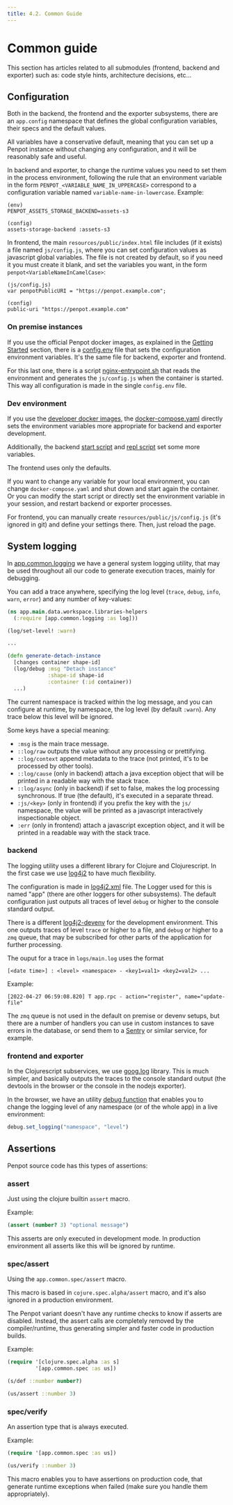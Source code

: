 ```yaml
---
title: 4.2. Common Guide
---
```


# Common guide

This section has articles related to all submodules (frontend, backend and
exporter) such as: code style hints, architecture decisions, etc...


## Configuration

Both in the backend, the frontend and the exporter subsystems, there are an
`app.config` namespace that defines the global configuration variables,
their specs and the default values.

All variables have a conservative default, meaning that you can set up a Penpot
instance without changing any configuration, and it will be reasonably safe
and useful.

In backend and exporter, to change the runtime values you need to set them in
the process environment, following the rule that an environment variable in the
form `PENPOT_<VARIABLE_NAME_IN_UPPERCASE>` correspond to a configuration
variable named `variable-name-in-lowercase`. Example:

```
(env)
PENPOT_ASSETS_STORAGE_BACKEND=assets-s3

(config)
assets-storage-backend :assets-s3
```

In frontend, the main `resources/public/index.html` file includes (if it
exists) a file named `js/config.js`, where you can set configuration values
as javascript global variables. The file is not created by default, so if
you need it you must create it blank, and set the variables you want, in
the form `penpot<VariableNameInCamelCase>`:

```
(js/config.js)
var penpotPublicURI = "https://penpot.example.com";

(config)
public-uri "https://penpot.example.com"
```

### On premise instances

If you use the official Penpot docker images, as explained in the [Getting
Started](/technical-guide/getting-started/#start-penpot) section, there is a
[config.env](https://github.com/penpot/penpot/blob/develop/docker/images/config.env)
file that sets the configuration environment variables. It's the same file for
backend, exporter and frontend.

For this last one, there is a script
[nginx-entrypoint.sh](https://github.com/penpot/penpot/blob/develop/docker/images/files/nginx-entrypoint.sh)
that reads the environment and generates the `js/config.js` when the container
is started. This way all configuration is made in the single `config.env` file.


### Dev environment

If you use the [developer docker images](/technical-guide/developer/devenv/),
the [docker-compose.yaml](https://github.com/penpot/penpot/blob/develop/docker/devenv/docker-compose.yaml)
directly sets the environment variables more appropriate for backend and
exporter development.

Additionally, the backend [start script](https://github.com/penpot/penpot/blob/develop/backend/scripts/start-dev)
and [repl script](https://github.com/penpot/penpot/blob/develop/backend/scripts/repl) set
some more variables.

The frontend uses only the defaults.

If you want to change any variable for your local environment, you can change
`docker-compose.yaml` and shut down and start again the container. Or you can
modify the start script or directly set the environment variable in your
session, and restart backend or exporter processes.

For frontend, you can manually create `resources/public/js/config.js` (it's
ignored in git) and define your settings there. Then, just reload the page.

## System logging

In [app.common.logging](https://github.com/penpot/penpot/blob/develop/common/src/app/common/logging.cljc)
we have a general system logging utility, that may be used throughout all our
code to generate execution traces, mainly for debugging.

You can add a trace anywhere, specifying the log level (`trace`, `debug`,
`info`, `warn`, `error`) and any number of key-values:

```clojure
(ns app.main.data.workspace.libraries-helpers
  (:require [app.common.logging :as log]))

(log/set-level! :warn)

...

(defn generate-detach-instance
  [changes container shape-id]
  (log/debug :msg "Detach instance"
             :shape-id shape-id
             :container (:id container))
  ...)
```

The current namespace is tracked within the log message, and you can configure
at runtime, by namespace, the log level (by default `:warn`). Any trace below
this level will be ignored.

Some keys have a special meaning:
 * `:msg` is the main trace message.
 * `::log/raw` outputs the value without any processing or prettifying.
 * `::log/context` append metadata to the trace (not printed, it's to be
   processed by other tools).
 * `::log/cause` (only in backend) attach a java exception object that will
   be printed in a readable way with the stack trace.
 * `::log/async` (only in backend) if set to false, makes the log processing
   synchronous. If true (the default), it's executed in a separate thread.
 * `:js/<key>` (only in frontend) if you prefix the key with the `js/`
   namespace, the value will be printed as a javascript interactively
   inspectionable object.
 * `:err` (only in frontend) attach a javascript exception object, and it
   will be printed in a readable way with the stack trace.

### backend

The logging utility uses a different library for Clojure and Clojurescript. In
the first case we use [log4j2](https://logging.apache.org/log4j/2.x) to have
much flexibility.

The configuration is made in [log4j2.xml](https://github.com/penpot/penpot/blob/develop/backend/resources/log4j2.xml)
file. The Logger used for this is named "app" (there are other loggers for
other subsystems). The default configuration just outputs all traces of level
`debug` or higher to the console standard output.

There is a different [log4j2-devenv](https://github.com/penpot/penpot/blob/develop/backend/resources/log4j2-devenv.xml)
for the development environment. This one outputs traces of level `trace` or
higher to a file, and `debug` or higher to a `zmq` queue, that may be
subscribed for other parts of the application for further processing.

The ouput for a trace in `logs/main.log` uses the format

```
[<date time>] : <level> <namespace> - <key1=val1> <key2=val2> ...
```

Example:

```
[2022-04-27 06:59:08.820] T app.rpc - action="register", name="update-file" 
```

The `zmq` queue is not used in the default on premise or devenv setups, but there
are a number of handlers you can use in custom instances to save errors in the
database, or send them to a [Sentry](https://sentry.io/welcome/) or similar
service, for example.

### frontend and exporter

In the Clojurescript subservices, we use [goog.log](https://google.github.io/closure-library/api/goog.log.html)
library. This is much simpler, and basically outputs the traces to the console
standard output (the devtools in the browser or the console in the nodejs
exporter).

In the browser, we have an utility [debug function](/technical-guide/developer/frontend/#console-debug-utility)
that enables you to change the logging level of any namespace (or of the whole
app) in a live environment:

```javascript
debug.set_logging("namespace", "level")
```

## Assertions

Penpot source code has this types of assertions:

### **assert**

Just using the clojure builtin `assert` macro.

Example:

```clojure
(assert (number? 3) "optional message")
```

This asserts are only executed in development mode. In production
environment all asserts like this will be ignored by runtime.

### **spec/assert**

Using the `app.common.spec/assert` macro.

This macro is based in `cojure.spec.alpha/assert` macro, and it's
also ignored in a production environment.

The Penpot variant doesn't have any runtime checks to know if asserts
are disabled. Instead, the assert calls are completely removed by the
compiler/runtime, thus generating simpler and faster code in production
builds.

Example:

```clojure
(require '[clojure.spec.alpha :as s]
         '[app.common.spec :as us])

(s/def ::number number?)

(us/assert ::number 3)
```

### **spec/verify**

An assertion type that is always executed.

Example:

```clojure
(require '[app.common.spec :as us])

(us/verify ::number 3)
```

This macro enables you to have assertions on production code, that
generate runtime exceptions when failed (make sure you handle them
appropriately).

